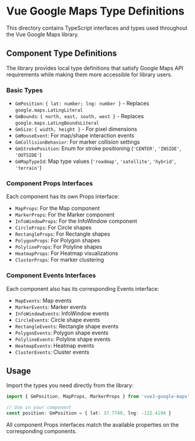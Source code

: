 # Vue Google Maps Type Definitions

This directory contains TypeScript interfaces and types used throughout the Vue Google Maps library.

## Component Type Definitions

The library provides local type definitions that satisfy Google Maps API requirements while making them more accessible for library users.

### Basic Types

- `GmPosition`: `{ lat: number; lng: number }` - Replaces `google.maps.LatLngLiteral`
- `GmBounds`: `{ north, east, south, west }` - Replaces `google.maps.LatLngBoundsLiteral`
- `GmSize`: `{ width, height }` - For pixel dimensions
- `GmMouseEvent`: For map/shape interaction events
- `GmCollisionBehavior`: For marker collision settings
- `GmStrokePosition`: Enum for stroke positioning (`'CENTER'`, `'INSIDE'`, `'OUTSIDE'`)
- `GmMapTypeId`: Map type values (`'roadmap'`, `'satellite'`, `'hybrid'`, `'terrain'`)

### Component Props Interfaces

Each component has its own Props interface:

- `MapProps`: For the Map component
- `MarkerProps`: For the Marker component
- `InfoWindowProps`: For the InfoWindow component 
- `CircleProps`: For Circle shapes
- `RectangleProps`: For Rectangle shapes
- `PolygonProps`: For Polygon shapes
- `PolylineProps`: For Polyline shapes
- `HeatmapProps`: For Heatmap visualizations
- `ClusterProps`: For marker clustering

### Component Events Interfaces

Each component also has its corresponding Events interface:

- `MapEvents`: Map events
- `MarkerEvents`: Marker events
- `InfoWindowEvents`: InfoWindow events
- `CircleEvents`: Circle shape events
- `RectangleEvents`: Rectangle shape events
- `PolygonEvents`: Polygon shape events 
- `PolylineEvents`: Polyline shape events
- `HeatmapEvents`: Heatmap events
- `ClusterEvents`: Cluster events

## Usage

Import the types you need directly from the library:

```typescript
import { GmPosition, MapProps, MarkerProps } from 'vue3-google-maps'

// Use in your component
const position: GmPosition = { lat: 37.7749, lng: -122.4194 }
```

All component Props interfaces match the available properties on the corresponding components. 
